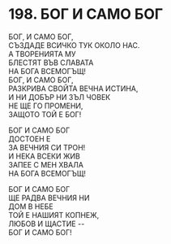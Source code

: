# 198. БОГ И САМО БОГ
  
БОГ, И САМО БОГ,  
СЪЗДАДЕ ВСИЧКО ТУК ОКОЛО НАС.  
А ТВОРЕНИЯТА МУ  
БЛЕСТЯТ ВЪВ СЛАВАТА  
НА БОГА ВСЕМОГЪЩ!  
БОГ, И САМО БОГ,  
РАЗКРИВА СВОЙТА ВЕЧНА ИСТИНА,  
И НИ ДОБЪР НИ ЗЪЛ ЧОВЕК  
НЕ ЩЕ ГО ПРОМЕНИ,  
ЗАЩОТО ТОЙ Е БОГ!  
  
БОГ И САМО БОГ  
ДОСТОЕН Е  
ЗА ВЕЧНИЯ СИ ТРОН!  
И НЕКА ВСЕКИ ЖИВ  
ЗАПЕЕ С МЕН ХВАЛА  
НА БОГА ВСЕМОГЪЩ!  
  
БОГ И САМО БОГ  
ЩЕ РАДВА ВЕЧНИЯ НИ  
ДОМ В НЕБЕ  
ТОЙ Е НАШИЯТ КОПНЕЖ,  
ЛЮБОВ И ЩАСТИЕ --  
БОГ И САМО БОГ!  


<DownloadsButton pdf="/pdf/198-bog-i-samo-bog.pdf" />

<DownloadChordsButton pdf="/chords/198-bog-i-samo-bog_akord.pdf"/>

